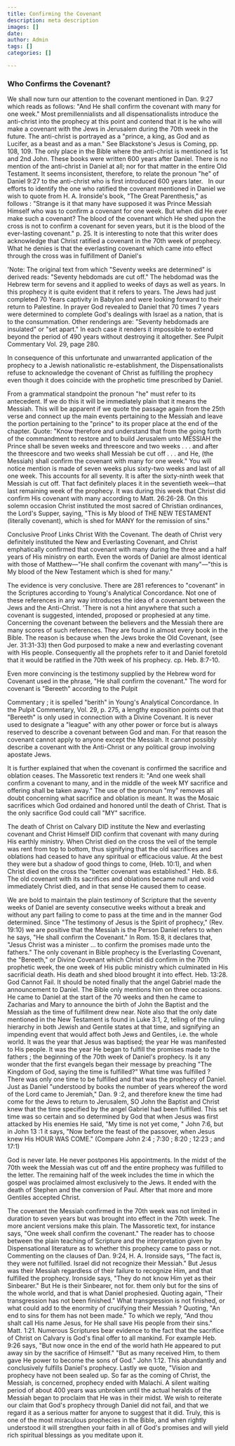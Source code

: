 ```yaml
---
title: Confirming the Covenant
description: meta description
images: []
date: 
author: Admin
tags: []
categories: []

---
```

### Who Confirms the Covenant?

We shall now turn our attention to the covenant mentioned in Dan. 9:27 which reads as follows: "And He shall confirm the covenant with many for one week." Most premillennialists and all dispensationalists introduce the anti-christ into the prophecy at this point and contend that it is he who will make a covenant with the Jews in Jerusalem during the 70th week in the future. The anti-christ is portrayed as a "prince, a king, as God and as Lucifer, as a beast and as a man." See Blackstone's Jesus is Coming, pp. 108, 109. The only place in the Bible where the anti-christ is mentioned is 1st and 2nd John. These books were written 600 years after Daniel. There is no mention of the anti-christ in Daniel at all; nor for that matter in the entire Old Testament. It seems inconsistent, therefore, to relate the pronoun "he" of Daniel 9:27 to the anti-christ who is first introduced 600 years later.
 
In our efforts to identify the one who ratified the covenant mentioned in Daniel we wish to quote from H. A. Ironside's book, "The Great Parenthesis," as follows : "Strange is it that many have supposed it was Prince Messiah Himself who was to confirm a covenant for one week. But when did He ever make such a covenant? The blood of the covenant which He shed upon the cross is not to confirm a covenant for seven years, but it is the blood of the ever-lasting covenant." p. 25. It is interesting to note that this writer does acknowledge that Christ ratified a covenant in the 70th week of prophecy. What he denies is that the everlasting covenant which came into effect through the cross was in fulfillment of Daniel's

'Note: The original text from which "Seventy weeks are determined" is derived reads: "Seventy hebdomads are cut off." The hebdomad was the Hebrew term for sevens and it applied to weeks of days as well as years. In this prophecy it is quite evident that it refers to years. The Jews had just completed 70 Years captivity in Babylon and were looking forward to their return to Palestine. In prayer God revealed to Daniel that 70 times 7 years were determined to complete God's dealings with Israel as a nation, that is to the consummation. Other renderings are: "Seventy hebdomads are insulated" or "set apart." In each case it renders it impossible to extend beyond the period of 490 years without destroying it altogether. See Pulpit Commentary Vol. 29, page 280.

In consequence of this unfortunate and unwarranted application of the prophecy to a Jewish nationalistic re-establishment, the Dispensationalists refuse to acknowledge the covenant of Christ as fulfilling the prophecy even though it does coincide with the prophetic time prescribed by Daniel.

From a grammatical standpoint the pronoun "he" must refer to its antecedent. If we do this it will be immediately plain that it means the Messiah. This will be apparent if we quote the passage again from the 25th verse and connect up the main events pertaining to the Messiah and leave the portion pertaining to the "prince" to its proper place at the end of the chapter. Quote: "Know therefore and understand that from the going forth of the commandment to restore and to build Jerusalem unto MESSIAH the Prince shall be seven weeks and threescore and two weeks . . . and after the threescore and two weeks shall Messiah be cut off . . . and He, (the Messiah) shall confirm the covenant with many for one week." You will notice mention is made of seven weeks plus sixty-two weeks and last of all one week. This accounts for all seventy. It is after the sixty-ninth week that Messiah is cut off. That fact definitely places it in the seventieth week—that last remaining week of the prophecy. It was during this week that Christ did confirm His covenant with many according to Matt. 26:26-28. On this solemn occasion Christ instituted the most sacred of Christian ordinances, the Lord's Supper, saying, "This is My blood of THE NEW TESTAMENT (literally covenant), which is shed for MANY for the remission of sins."

Conclusive Proof Links Christ With the Covenant. The death of Christ very definitely instituted the New and Everlasting Covenant, and Christ emphatically confirmed that covenant with many during the three and a half years of His ministry on earth. Even the words of Daniel are almost identical with those of Matthew—"He shall confirm the covenant with many"—"this is My blood of the New Testament which is shed for many."

The evidence is very conclusive. There are 281 references to "covenant" in the Scriptures according to Young's Analytical Concordance. Not one of these references in any way introduces the idea of a covenant between the Jews and the Anti-Christ. 'There is not a hint anywhere that such a covenant is suggested, intended, proposed or prophesied at any time. Concerning the covenant between the believers and the Messiah there are many scores of such references. They are found in almost every book in the Bible. The reason is because when the Jews broke the Old Covenant, (see Jer. 31:31-33) then God purposed to make a new and everlasting covenant with His people. Consequently all the prophets refer to it and Daniel foretold that it would be ratified in the 70th week of his prophecy. cp. Heb. 8:7-10.

Even more convincing is the testimony supplied by the Hebrew word for Covenant used in the phrase, "He shall confirm the covenant." The word for covenant is "Bereeth" according to the Pulpit

Commentary ; it is spelled "berith" in Young's Analytical Concordance. In the Pulpit Commentary, Vol. 29, p. 275, a lengthy exposition points out that "Bereeth" is only used in connection with a Divine Covenant. It is never used to designate a "league" with any other power or force but is always reserved to describe a covenant between God and man. For that reason the covenant cannot apply to anyone except the Messiah. It cannot possibly describe a covenant with the Anti-Christ or any political group involving apostate Jews.

It is further explained that when the covenant is confirmed the sacrifice and oblation ceases. The Massoretic text renders it: "And one week shall confirm a covenant to many, and in the middle of the week MY sacrifice and offering shall be taken away." The use of the pronoun "my" removes all doubt concerning what sacrifice and oblation is meant. It was the Mosaic sacrifices which God ordained and honored until the death of Christ. That is the only sacrifice God could call "MY" sacrifice.

The death of Christ on Calvary DID institute the New and everlasting covenant and Christ Himself DID confirm that covenant with many during His earthly ministry. When Christ died on the cross the veil of the temple was rent from top to bottom, thus signifying that the old sacrifices and oblations had ceased to have any spiritual or efficacious value. At the best they were but a shadow of good things to come, (Heb. 10:1), and when Christ died on the cross the "better covenant was established." Heb. 8:6. The old covenant with its sacrifices and oblations became null and void immediately Christ died, and in that sense He caused them to cease.

We are bold to maintain the plain testimony of Scripture that the seventy weeks of Daniel are seventy consecutive weeks without a break and without any part failing to come to pass at the time and in the manner God determined. Since "The testimony of Jesus is the Spirit of prophecy," (Rev. 19:10) we are positive that the Messiah is the Person Daniel refers to when he says, "He shall confirm the Covenant." In Rom. 15:8, it declares that, "Jesus Christ was a minister ... to confirm the promises made unto the fathers." The only covenant in Bible prophecy is the Everlasting Covenant, the "Bereeth," or Divine Covenant which Christ did confirm in the 70th prophetic week, the one week of His public ministry which culminated in His sacrificial death. His death and shed blood brought it into effect. Heb. 13:28.
God Cannot Fail. It should be noted finally that the angel Gabriel made the announcement to Daniel. The Bible only mentions him on three occasions. He came to Daniel at the start of the 70 weeks and then he came to Zacharias and Mary to announce the birth of John the Baptist and the Messiah as the time of fulfillment drew near. Note also that the only date mentioned in the New Testament is found in Luke 3:1, 2, telling of the ruling hierarchy in both Jewish and Gentile states at that time, and signifying an impending event that would affect both Jews and Gentiles, i.e. the whole world. It was the year that Jesus was baptised; the year He was manifested to His people. It was the year He began to fulfill the promises made to the fathers ; the beginning of the 70th week of Daniel's prophecy. Is it any wonder that the first evangels began their message by preaching "The Kingdom of God, saying the time is fulfilled?" What time was fulfilled ? There was only one time to be fulfilled and that was the prophecy of Daniel. Just as Daniel "understood by books the number of years whereof the word of the Lord came to Jeremiah," Dan. 9 :2, and therefore knew the time had come for the Jews to return to Jerusalem, SO John the Baptist and Christ knew that the time specified by the angel Gabriel had been fulfilled. This set time was so certain and so determined by God that when Jesus was first attacked by His enemies He said, "My time is not yet come, " John 7:6, but in John 13 :1 it says, "Now before the feast of the passover, when Jesus knew His HOUR WAS COME." (Compare John 2:4 ; 7:30 ; 8:20 ; 12:23 ; and 17:1)

God is never late. He never postpones His appointments. In the midst of the 70th week the Messiah was cut off and the entire prophecy was fulfilled to the letter. The remaining half of the week includes the time in which the gospel was proclaimed almost exclusively to the Jews. It ended with the death of Stephen and the conversion of Paul. After that more and more Gentiles accepted Christ.

The covenant the Messiah confirmed in the 70th week was not limited in duration to seven years but was brought into effect in the 70th week. The more ancient versions make this plain. The Massoretic text, for instance says, "One week shall confirm the covenant." The reader has to choose between the plain teaching of Scripture and the interpretation given by Dispensational literature as to whether this prophecy came to pass or not. Commenting on the clauses of Dan. 9:24, H. A. Ironside says, "The fact is, they were not fulfilled. Israel did not recognize their Messiah." But Jesus was their Messiah regardless of their failure to recognize Him, and that fulfilled the prophecy. Ironside says, "They do not know Him yet as their Sinbearer." But He is their Sinbearer, not for. them only but for the sins of the whole world, and that is what Daniel prophesied. Quoting again, "Their transgression has not been finished." What transgression is not finished, or what could add to the enormity of crucifying their Messiah ? Quoting, "An end to sins for them has not been made." To which we reply, "And thou shalt call His name Jesus, for He shall save His people from their sins." Matt. 1:21. Numerous Scriptures bear evidence to the fact that the sacrifice of Christ on Calvary is God's final offer to all mankind. For example Heb. 9:26 says, "But now once in the end of the world hath He appeared to put away sin by the sacrifice of Himself." "But as many received Him, to them gave He power to become the sons of God." John 1:12. This abundantly and conclusively fulfills Daniel's prophecy. Lastly we quote, "Vision and prophecy have not been sealed up. So far as the coming of Christ, the Messiah, is concerned, prophecy ended with Malachi. A silent waiting period of about 400 years was unbroken until the actual heralds of the Messiah began to proclaim that He was in their midst. We wish to reiterate our claim that God's prophecy through Daniel did not fail, and that we regard it as a serious matter for anyone to suggest that it did. Truly, this is one of the most miraculous prophecies in the Bible, and when rightly understood it will strengthen your faith in all of God's promises and will yield rich spiritual blessings as you meditate upon it.